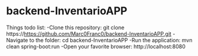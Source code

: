 # backend-InventarioAPP
Things todo list:
-Clone this repository: git clone https://https://github.com/Marc0Franc0/backend-InventarioAPP.git
-Navigate to the folder: cd backend-InventarioAPP
-Run the application: mvn clean spring-boot:run
-Open your favorite browser: http://localhost:8080
